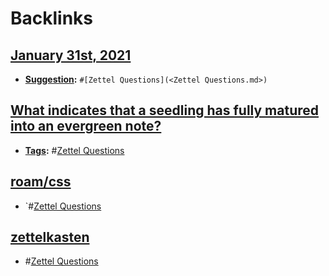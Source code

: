 
# Backlinks
## [January 31st, 2021](<January 31st, 2021.md>)
- **[Suggestion](<Suggestion.md>):** `#[Zettel Questions](<Zettel Questions.md>)`

## [What indicates that a seedling has fully matured into an evergreen note?](<What indicates that a seedling has fully matured into an evergreen note?.md>)
- **[Tags](<Tags.md>):** #[Zettel Questions](<Zettel Questions.md>)

## [roam/css](<roam/css.md>)
- `#[Zettel Questions](<Zettel Questions.md>)

## [zettelkasten](<zettelkasten.md>)
- #[Zettel Questions](<Zettel Questions.md>)

